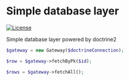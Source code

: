 Simple database layer
===========
[![License](https://poser.pugx.org/leaphly/cart-bundle/license.svg)](https://packagist.org/packages/leaphly/cart-bundle)

Simple database layer powered by doctrine2

```php
$gateway = new Gateway($doctrineConnection);

$row = $gateway->fetchByPk($id);

$rows = $gateway->fetchAll();
```
